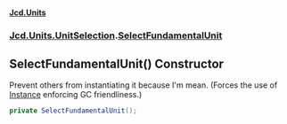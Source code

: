 #### [Jcd.Units](index.md 'index')

### [Jcd.Units.UnitSelection](Jcd.Units.UnitSelection.md 'Jcd.Units.UnitSelection').[SelectFundamentalUnit](SelectFundamentalUnit.md 'Jcd.Units.UnitSelection.SelectFundamentalUnit')

## SelectFundamentalUnit() Constructor

Prevent others from instantiating it because I'm mean. (Forces the use of [Instance](SelectFundamentalUnit.Instance.md 'Jcd.Units.UnitSelection.SelectFundamentalUnit.Instance') enforcing GC
friendliness.)

```csharp
private SelectFundamentalUnit();
```